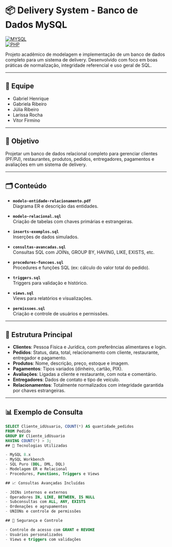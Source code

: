 # 📦 Delivery System - Banco de Dados MySQL

[![MYSQL](https://img.shields.io/badge/MYSQL-4479A1?logo=mysql&logoColor=white&style=flat-square)](https://www.mysql.com/)  
[![PHP](https://img.shields.io/badge/PHP-777BB4?logo=php&logoColor=white&style=flat-square)](https://www.php.net/) 

Projeto acadêmico de modelagem e implementação de um banco de dados completo para um sistema de delivery. Desenvolvido com foco em boas práticas de normalização, integridade referencial e uso geral de SQL.

---

## 👥 Equipe

- Gabriel Henrique 
- Gabriela Ribeiro  
- Júlia Ribeiro  
- Larissa Rocha  
- Vitor Firmino

---

## 🧠 Objetivo

Projetar um banco de dados relacional completo para gerenciar clientes (PF/PJ), restaurantes, produtos, pedidos, entregadores, pagamentos e avaliações em um sistema de delivery.

---

## 🗂️ Conteúdo

- **`modelo-entidade-relacionamento.pdf`**  
  Diagrama ER e descrição das entidades.

- **`modelo-relacional.sql`**  
  Criação de tabelas com chaves primárias e estrangeiras.

- **`inserts-exemplos.sql`**  
  Inserções de dados simulados.

- **`consultas-avancadas.sql`**  
  Consultas SQL com JOINs, GROUP BY, HAVING, LIKE, EXISTS, etc.

- **`procedures-funcoes.sql`**  
  Procedures e funções SQL (ex: cálculo do valor total do pedido).

- **`triggers.sql`**  
  Triggers para validação e histórico.

- **`views.sql`**  
  Views para relatórios e visualizações.

- **`permissoes.sql`**  
  Criação e controle de usuários e permissões.

---

## 🧱 Estrutura Principal

- **Clientes**: Pessoa Física e Jurídica, com preferências alimentares e login.  
- **Pedidos**: Status, data, total, relacionamento com cliente, restaurante, entregador e pagamento.  
- **Produtos**: Nome, descrição, preço, estoque e imagem.  
- **Pagamentos**: Tipos variados (dinheiro, cartão, PIX).  
- **Avaliações**: Ligadas a cliente e restaurante, com nota e comentário.  
- **Entregadores**: Dados de contato e tipo de veículo.  
- **Relacionamentos**: Totalmente normalizados com integridade garantida por chaves estrangeiras.

---

## 📊 Exemplo de Consulta

```sql
SELECT Cliente_idUsuario, COUNT(*) AS quantidade_pedidos
FROM Pedido
GROUP BY Cliente_idUsuario
HAVING COUNT(*) > 3;
## 🚀 Tecnologias Utilizadas

- MySQL 8.x  
- MySQL Workbench  
- SQL Puro (DDL, DML, DQL)  
- Modelagem ER e Relacional  
- Procedures, Functions, Triggers e Views  

## 📈 Consultas Avançadas Incluídas

- JOINs internos e externos  
- Operadores IN, LIKE, BETWEEN, IS NULL  
- Subconsultas com ALL, ANY, EXISTS  
- Ordenações e agrupamentos  
- UNIONs e controle de permissões  

## 🔐 Segurança e Controle

- Controle de acesso com GRANT e REVOKE  
- Usuários personalizados  
- Views e triggers com validações  
